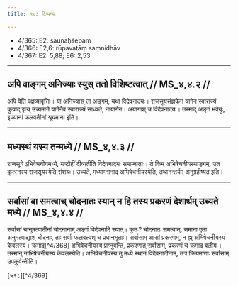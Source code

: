 ```yaml
---
title: १०३ टिप्पन्यः

---
```

- 4/365: E2: śaunaḥśepam
- 4/366: E2,6: rūpavatāṃ saṃnidhāv
- 4/367: E2: 5,88; E6: 2,53

____________________________________________


## अपि वाङ्गम् अनिज्याः स्युस् ततो विशिष्टत्वात् // MS_४,४.२ //

अपि वेति पक्षव्यावृत्तिः। या अनिज्यास् ता अङ्गम्, यथा विदेवनादयः। राजसूयसंज्ञकेन यागेन स्वाराज्यं कुर्याद् इत्य् उच्यमाने यागेनैव स्वाराज्यं साध्यते, नायागेन। अयागाश् च विदेवनादयः। तस्माद् अङ्गं भवेयुः, इज्यानां फलवतीनां श्रूयमाना इति।


____________________________________________


## मध्यस्थं यस्य तन्मध्ये // MS_४,४.३ //

राजसूये ऽभिषेचनीयमध्ये, यष्टौहीं दीव्यतीति विदेवनादयः समाम्नाताः। ते किम् अभिषेचनीयस्याङ्गम्, उत कृत्स्नस्य राजसूयस्येति संशयः। उच्यते, मध्याम्नानाद् अभिषेचनीयस्येति, तथानन्तर्यम् अनुग्रहीष्यत इति।


____________________________________________


## सर्वासां वा समत्वाच् चोदनातः स्यान् न हि तस्य प्रकरणं देशार्थम् उच्यते मध्ये // MS_४,४.४ //

सर्वासां चानुमत्यादीनां चोदनानाम् अङ्गं विदेवनादि स्यात्। कुतः? चोदनातः समत्वात्, समाना एता अनुमत्याद्याश् चोदनाः, ताः सर्वाः फलवत्यश् च प्रधानभूताः। सर्वासाम् आसां प्रकरणम्, न ह्य् अभिषेचनीयस्य केवलस्य। क्रमाद्[^4/368] अभिषेचनीयस्य प्राप्नुवन्ति, प्रकरणात् सर्वासाम्, प्रकरणं च क्रमाद् बलीयः। तस्मान् नाभिषेचनीयस्य केवलस्येति। अभिषेचनीयस्य तु मध्ये स्थानं विदेवनादीनाम्, तत्र क्रियमाणाः सर्वासाम् उपकुर्वन्तीति।

[५१८][^4/369]
